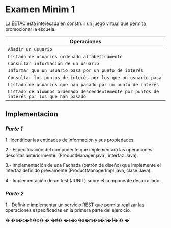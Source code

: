 # Examen Minim 1

La EETAC está interesada en construir un juego virtual que permita promocionar la escuela.

| Operaciones                                                       | 
| ------------------------------------------------------------ | 
| `Añadir un usuario` | 
| `Listado de usuarios ordenado alfabéticamente` | 
| `Consultar información de un usuario` | 
| `Informar que un usuario pasa por un punto de interés` | 
| `Consultar los puntos de interés por los que un usuario pasa` | 
| `Listado de usuarios que han pasado por un punto de interés` | 
| `Listado de alumnos ordenado descendentemente por puntos de interés por los que han pasado` | 
## Implementacion
### *Parte 1*
1.-Identificar las entidades de información y sus propiedades. 

2.- Especificación del componente que implementará las operaciones descritas anteriormente: (ProductManager.java , interfaz Java).

3.- Implementación de una Fachada (patrón de diseño) que implemente el interfaz definido previamente (ProductManagerImpl.java, clase Java).

4.- Implementación de un test (JUNIT) sobre el componente desarrollado.

### *Parte 2*
1.- Definir e implementar un servicio REST que permita realizar las operaciones especificadas en la primera parte del ejercicio.

�
�e�c�h�o�
�
�#� �e�x�a�m�e�n�1�
�
�
